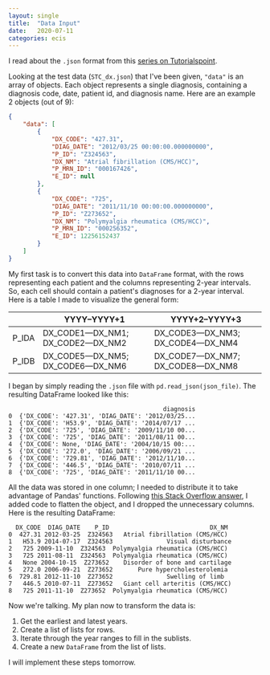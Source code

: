 ```yaml
---
layout: single
title:  "Data Input"
date:   2020-07-11
categories: ecis
---
```


I read about the `.json` format from this
[series on Tutorialspoint](https://www.tutorialspoint.com/json/json_overview.htm).

Looking at the test data (`STC_dx.json`) that I've been given,
`"data"` is an array of objects.
Each object represents a single diagnosis,
containing a diagnosis code, date, patient id, and diagnosis name.
Here are an example 2 objects (out of 9):
```json
{
    "data": [
        {
            "DX_CODE": "427.31",
            "DIAG_DATE": "2012/03/25 00:00:00.000000000",
            "P_ID": "Z324563",
            "DX_NM": "Atrial fibrillation (CMS/HCC)",
            "P_MRN_ID": "000167426",
            "E_ID": null
        },
        {
            "DX_CODE": "725",
            "DIAG_DATE": "2011/11/10 00:00:00.000000000",
            "P_ID": "Z273652",
            "DX_NM": "Polymyalgia rheumatica (CMS/HCC)",
            "P_MRN_ID": "000256352",
            "E_ID": 12256152437
        }
    ]
}
```

My first task is to convert this data into `DataFrame` format, with the rows
representing each patient and the columns representing 2-year intervals.
So, each cell should contain a patient's diagnoses for a 2-year interval.
Here is a table I made to visualize the general form:

|       | YYYY–YYYY+1                      | YYYY+2–YYYY+3                    |
|-------|----------------------------------|----------------------------------|
| P_IDA | DX_CODE1—DX_NM1; DX_CODE2—DX_NM2 | DX_CODE3—DX_NM3; DX_CODE4—DX_NM4 |
| P_IDB | DX_CODE5—DX_NM5; DX_CODE6—DX_NM6 | DX_CODE7—DX_NM7; DX_CODE8—DX_NM8 |

I began by simply reading the `.json` file with `pd.read_json(json_file)`.
The resulting DataFrame looked like this:
```
                                           diagnosis
0  {'DX_CODE': '427.31', 'DIAG_DATE': '2012/03/25...
1  {'DX_CODE': 'H53.9', 'DIAG_DATE': '2014/07/17 ...
2  {'DX_CODE': '725', 'DIAG_DATE': '2009/11/10 00...
3  {'DX_CODE': '725', 'DIAG_DATE': '2011/08/11 00...
4  {'DX_CODE': None, 'DIAG_DATE': '2004/10/15 00:...
5  {'DX_CODE': '272.0', 'DIAG_DATE': '2006/09/21 ...
6  {'DX_CODE': '729.81', 'DIAG_DATE': '2012/11/10...
7  {'DX_CODE': '446.5', 'DIAG_DATE': '2010/07/11 ...
8  {'DX_CODE': '725', 'DIAG_DATE': '2011/11/10 00...
```

All the data was stored in one column;
I needed to distribute it to take advantage of Pandas' functions.
Following [this Stack Overflow answer](https://stackoverflow.com/a/53967353/14106506),
I added code to flatten the object, and I dropped the unnecessary columns.
Here is the resulting DataFrame:
```
  DX_CODE  DIAG_DATE 	P_ID                         	DX_NM
0  427.31 2012-03-25  Z324563 	Atrial fibrillation (CMS/HCC)
1   H53.9 2014-07-17  Z324563            	Visual disturbance
2 	725 2009-11-10  Z324563  Polymyalgia rheumatica (CMS/HCC)
3 	725 2011-08-11  Z324563  Polymyalgia rheumatica (CMS/HCC)
4	None 2004-10-15  Z273652	Disorder of bone and cartilage
5   272.0 2006-09-21  Z273652     	Pure hypercholesterolemia
6  729.81 2012-11-10  Z273652              	Swelling of limb
7   446.5 2010-07-11  Z273652	Giant cell arteritis (CMS/HCC)
8 	725 2011-11-10  Z273652  Polymyalgia rheumatica (CMS/HCC)
```

Now we're talking. My plan now to transform the data is:
1. Get the earliest and latest years.
2. Create a list of lists for rows.
3. Iterate through the year ranges to fill in the sublists.
4. Create a new `DataFrame` from the list of lists.

I will implement these steps tomorrow.
